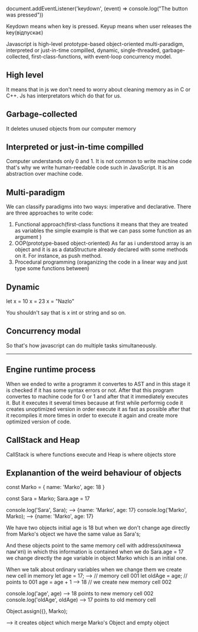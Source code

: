 document.addEventListener('keydown', (event) => console.log("The button was pressed"))

Keydown means when key is pressed.
Keyup means when user releases the key(відпускає)

Javascript is high-level prototype-based object-oriented multi-paradigm, interpreted or just-in-time compilled, dynamic, single-threaded, garbage-collected, first-class-functions, with event-loop concurrency model.

## High level

It means that in js we don't need to worry about cleaning memory as in C or C++. Js has interpretators which do that for us.

## Garbage-collected

It deletes unused objects from our computer memory

## Interpreted or just-in-time compilled

Computer understands only 0 and 1. It is not common to write machine code that's why we write human-reedable code such in JavaScript. It is an abstraction over machine code.

## Multi-paradigm

We can classify paradigms into two ways: imperative and declarative.
There are three approaches to write code:

1. Functional approach(first-class functions it means that they are treated as variables the simple example is that we can pass some function as an argument )
2. OOP(prototype-based object-oriented)
   As far as i understood array is an object and it is as a dataStructure already declared with some methods on it. For instance, as push method.
3. Procedural programming (oraganizing the code in a linear way and just type some functions between)

## Dynamic

let x = 10
x = 23
x = "Nazlo"

You shouldn't say that is x int or string and so on.

## Concurrency modal

So that's how javascript can do multiple tasks simultaneously.

---

## Engine runtime process

When we ended to write a programm it convertes to AST and in this stage it is checked if it has some syntax errors or not. After that this program convertes to machine code for 0 or 1 and after that it immediately executes it. But it executes it several times because at first while performig code it creates unoptimized version in order execute it as fast as possible after that it recompiles it more times in order to execute it again and create more optimized version of code.

## CallStack and Heap

CallStack is where functions execute and Heap is where objects store

## Explanantion of the weird behaviour of objects

const Marko = {
name: 'Marko',
age: 18
}

const Sara = Marko;
Sara.age = 17

console.log('Sara', Sara); --> {name: 'Marko', age: 17}
console.log('Marko', Marko); --> {name: 'Marko', age: 17}

We have two objects initial age is 18 but when we don't change age directly from Marko's object we have the same value as Sara's;

And these objects point to the same memory cell with address(клітинка пам'яті) in which this information is contained
when we do Sara.age = 17 we change directly the age variable in object Marko which is an initial one.

When we talk about ordinary variables when we change them we create new cell in memory
let age = 17; --> // memory cell 001
let oldAge = age; // points to 001
age = age + 1 --> 18 // we create new memory cell 002

console.log('age', age) --> 18 points to new memory cell 002
console.log('oldAge', oldAge) --> 17 points to old memory cell

Object.assign({}, Marko);

--> it creates object which merge Marko's Object and empty object
